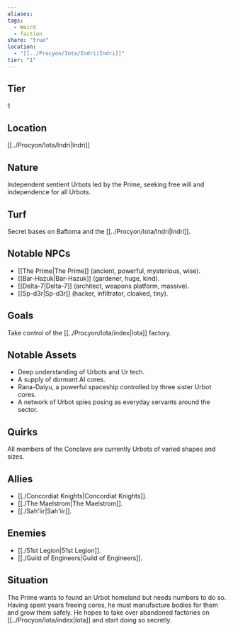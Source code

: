```yaml
---
aliases: 
tags:
  - Weird
  - faction
share: "true"
location:
  - "[[../Procyon/Iota/Indri|Indri]]"
tier: "1"
---
```

## Tier

1

## Location

[[../Procyon/Iota/Indri|Indri]]

## Nature

Independent sentient Urbots led by the Prime, seeking free will and independence for all Urbots.

## Turf

Secret bases on Baftoma and the [[../Procyon/Iota/Indri|Indri]].

## Notable NPCs

- [[The Prime|The Prime]] (ancient, powerful, mysterious, wise).
- [[Bar-Hazuk|Bar-Hazuk]] (gardener, huge, kind).
- [[Delta-7|Delta-7]] (architect, weapons platform, massive).
- [[Sp-d3r|Sp-d3r]] (hacker, infiltrator, cloaked, tiny).


## Goals

Take control of the [[../Procyon/Iota/index|Iota]] factory.

## Notable Assets

- Deep understanding of Urbots and Ur tech.
- A supply of dormant AI cores.
- Rana-Daiyu, a powerful spaceship controlled by three sister Urbot cores.
- A network of Urbot spies posing as everyday servants around the sector.


## Quirks

All members of the Conclave are currently Urbots of varied shapes and sizes.

## Allies

- [[./Concordiat Knights|Concordiat Knights]].
- [[./The Maelstrom|The Maelstrom]].
- [[./Sah'iir|Sah'iir]].


## Enemies

- [[./51st Legion|51st Legion]].
- [[./Guild of Engineers|Guild of Engineers]].


## Situation

The Prime wants to found an Urbot homeland but needs numbers to do so. Having spent years freeing cores, he must manufacture bodies for them and grow them safely. He hopes to take over abandoned factories on [[../Procyon/Iota/index|Iota]] and start doing so secretly.
